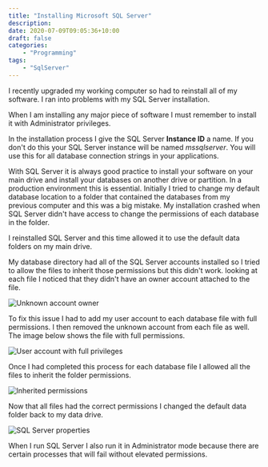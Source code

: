 ```yaml
---
title: "Installing Microsoft SQL Server"
description: 
date: 2020-07-09T09:05:36+10:00
draft: false
categories: 
    - "Programming"
tags:
    - "SqlServer"
---
```


I recently upgraded my working computer so had to reinstall all of my software. I ran into problems with my SQL Server installation.

When I am installing any major piece of software I must remember to install it with Administrator privileges.

In the installation process I give the SQL Server **Instance ID** a name. If you don't do this your SQL Server instance will be named *mssqlserver*. You will use this for all database connection strings in your applications.

With SQL Server it is always good practice to install your software on your main drive and install your databases on another drive or partition. In a production environment this is essential. Initially I tried to change my default database location to a folder that contained the databases from my previous computer and this was a big mistake. My installation crashed when SQL Server didn't have access to change the permissions of each database in the folder.

I reinstalled SQL Server and this time allowed it to use the default data folders on my main drive. 

My database directory had all of the SQL Server accounts installed so I tried to allow the files to inherit those permissions but this didn't work. looking at each file I noticed that they didn't have an owner account attached to the file.

![Unknown account owner](/images/unknown-account.jpg "Unknown account owner")

To fix this issue I had to add my user account to each database file with full permissions. I then removed the unknown account from each file as well. The image below shows the file with full permissions.

![User account with full privileges](/images/add-account-with-full-privledges.jpg "User account with full privileges")

Once I had completed this process for each database file I allowed all the files to inherit the folder permissions.

![Inherited permissions](/images/correct-inherited-permissions.jpg "Inherited permissions")

Now that all files had the correct permissions I changed the default data folder back to my data drive.

![SQL Server properties](/images/sqlserver-properties.jpg "SQL Server properties")

When I run SQL Server I also run it in Administrator mode because there are certain processes that will fail without elevated permissions.
